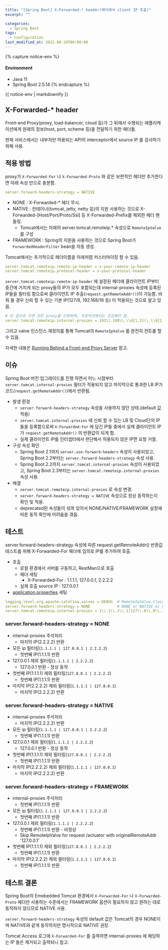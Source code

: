 ```yaml
---
title: "[Spring Boot] X-Forwarded-* header(헤더에서 client IP 추출)"
excerpt: ""

categories:
  - Spring Boot
tags:
  - Configuration
last_modified_at: 2022-08-29T00:00:00
---
```


{% capture notice-env %}
#### Environment
- Java 11
- Spring Boot 2.5.14
{% endcapture %}
<div class="notice--primary">{{ notice-env | markdownify }}</div>


## X-Forwarded-* header

Front-end Proxy(proxy, load-balancer, cloud 등)가 그  뒤에서 수행되는 애플리케이션에게 원래의 정보(host, port, scheme 등)을 전달하기 위한 헤더들.

현재 서비스에서는 내부자만 허용되는 API의 interceptor에서 source IP 를 검사하기 위해 사용.

## 적용 방법

proxy가 `X-Forwarded-For` 나 `X-Forwarded-Proto` 와 같은 보편적인 헤더만 추가한다면 아래 속성 만으로 충분함.

```yaml
server.forward-headers-strategy = NATIVE
```

- NONE : X-Forwarded-* 헤더 무시.
- NATIVE : 컨테이너(tomcat, jetty, netty 등)의 지원 사용하는 것으로 X-Forwarded-[Host/Port/Proto/Ssl] 등 X-Forwarded-Prefix를 제외한 헤더 핸들링.
    - Tomcat에서는 아래의 server.tomcat.remoteip.* 속성으로  `RemoteIpValve` 를 구성
- FRAMEWORK : Spring의 지원을 사용하는 것으로 Spring Boot가 `ForwardedHeaderFilter`
bean을 자동 생성.

Tomcat에서는 추가적으로 헤더이름을 아래처럼 커스터마이징 할 수 있음.

```yaml
server.tomcat.remoteip.remote-ip-header = x-your-remote-ip-header
server.tomcat.remoteip.protocol-header = x-your-protocol-header
```

`server.tomcat.remoteip.remote-ip-header` 에 설정된 헤더에 클라이언트 IP부터 중간에 거치게 되는 proxy들의 IP가 모두 포함되는데 internal-proxies 속성에 등록된  IP들을 필터링 함으로써 클라이언트 IP 추출(`request.getRemoteAddr()`)이 가능함. 비워 둘 경우 신뢰 할 수 있는 기본 IP(127/8, 192.168/16 등) 이 적용되는 것으로 알고 있음.

```yaml
# 빈 값으로 두면 모든 proxy를 신뢰하며, 프로덕션에서는 조심해야 함.
server.tomcat.remoteip.internal-proxies = 192\\.168\\.\\d{1,3}\\.\\d{1,3}
```

그리고 valve 인스턴스 재정의를 통해 Tomcat의 `RemoteIpValve` 를 완전히 컨트롤 할 수 있음.

자세한 내용은 [Running Behind a Front-end Proxy Server](https://docs.spring.io/spring-boot/docs/2.5.12/reference/htmlsingle/#howto.webserver.use-behind-a-proxy-server) 참고.

## 이슈

Spring Boot 버전 업그레이드를 진행 하면서 어느 시점부터 `server.tomcat.internal-proxies` 필터가 적용되지 않고 마지막으로 통과한 LB IP가 코드(`request.getRemoteAddr()`)에서 반환됨.

- 발생 환경
    - `server.forward-headers-strategy` 속성을 사용하지 않던 상태.(default 값 적용)
    - `server.tomcat.internal-proxies` 에 신뢰 할 수 있는 LB 및 Cloud단의 IP들을 등록함으로써 `X-Forwarded-For` 에 담긴 IP들 중에서 실제 클라이언트 IP가 `request.getRemoteAddr()` 의 반환값이 되게 함.
    - 실제 클라이언트 IP를 인터셉터에서 판단해서 허용되지 않은 IP면 요청 거절.
- 구성 속성 확인
    - Spring Boot 2.1까지 `server.use-forward-headers` 속성이 사용되었고, Spring Boot 2.2부터는 `server.forward-headers-strategy` 속성 사용.
    - Spring Boot 2.2까지 `server.tomcat.internal-proxies` 속성이 사용되었고, Spring Boot 2.3부터는 `server.tomcat.remoteip.internal-proxies` 속성 사용.
- 해결
    - `server.tomcat.remoteip.internal-proxies` 로 속성 변경.
    - `server.forward-headers-strategy = NATIVE` 속성으로 정상 동작하는지 확인 및 적용.
    - deprecated된 속성들이 섞여 있어서 NONE/NATIVE/FRAMEWORK 설정에 따른 동작 확인에 어려움을 겪음.
    

## 테스트

server.forward-headers-strategy 속성에 따른 request.getRemoteAddr() 반환값 테스트를 위해 X-Forwarded-For 헤더에 임의로 IP를 추가하여 호출.

- 호출
    - 로컬 환경에서 서버를 구동하고, RestMan으로 호출
    - 헤더 세팅
        - X-Forwarded-For : 1.1.1.1, 127.0.0.1, 2.2.2.2
    - 실제 호출 source IP : 127.0.0.1
- [application.properties](http://application.properties) 세팅

```yaml
logging.level.org.apache.catalina.valves = DEBUG  # RemoteIpValve.class 로그 출력
server.forward-headers-strategy = NONE            # NONE or NATIVE or FRAMEWORK
server.tomcat.remoteip.internal-proxies = 1\\.1\\.1\\.1|127\\.0\\.0\\.1|2\\.2\\.2\\.2
```

### server.forward-headers-strategy = NONE

- internal-proxies 주석처리
    - 마지막 IP(2.2.2.2) 반환
- 모든 ip 필터링(`1.1.1.1 | 127.0.0.1 | 2.2.2.2`)
    - 첫번째 IP(1.1.1.1) 반환
- 127.0.0.1 제외 필터링(`1.1.1.1 | 2.2.2.2`)
    - 127.0.0.1 반환 - 정상 동작
- 첫번째 IP(1.1.1.1) 제외 필터링(`127.0.0.1 | 2.2.2.2`)
    - 첫번째 IP(1.1.1.1) 반환
- 마지막 IP(2.2.2.2) 제외 필터링(`1.1.1.1 | 127.0.0.1`)
    - 마지막 IP(2.2.2.2) 반환

### server.forward-headers-strategy = NATIVE

- internal-proxies 주석처리
    - 마지막 IP(2.2.2.2) 반환
- 모든 ip 필터링(`1.1.1.1 | 127.0.0.1 | 2.2.2.2`)
    - 첫번째 IP(1.1.1.1) 반환
- 127.0.0.1 제외 필터링(`1.1.1.1 | 2.2.2.2`)
    - 127.0.0.1 반환 - 정상 동작
- 첫번째 IP(1.1.1.1) 제외 필터링(`127.0.0.1 | 2.2.2.2`)
    - 첫번째 IP(1.1.1.1) 반환
- 마지막 IP(2.2.2.2) 제외 필터링(`1.1.1.1 | 127.0.0.1`)
    - 마지막 IP(2.2.2.2) 반환

### server.forward-headers-strategy = FRAMEWORK

- internal-proxies 주석처리
    - 첫번째 IP(1.1.1.1) 반환
- 모든 ip 필터링(`1.1.1.1 | 127.0.0.1 | 2.2.2.2`)
    - 첫번째 IP(1.1.1.1) 반환
- 127.0.0.1 제외 필터링(`1.1.1.1 | 2.2.2.2`)
    - 첫번째 IP(1.1.1.1) 반환 - 비정상
    - Skip RemoteIpValve for request /actuator with originalRemoteAddr '127.0.0.1’
- 첫번째 IP(1.1.1.1) 제외 필터링(`127.0.0.1 | 2.2.2.2`)
    - 첫번째 IP(1.1.1.1) 반환
- 마지막 IP(2.2.2.2) 제외 필터링(`1.1.1.1 | 127.0.0.1`)
    - 첫번째 IP(1.1.1.1) 반환

## 테스트 결론

Spring Boot의 Emebedded Tomcat 환경에서  `X-Forwarded-For` 나 `X-Forwarded-Proto` 헤더만 사용하는 수준에서는 FRAMEWORK 옵션이 필요하지 않고 원하는 대로 동작하지 않으므로 NATIVE 사용.

`server.forward-headers-strategy` 속성의 default 값은 Tomcat의 경우 NONE이며 NATIVE와 같게 동작하지만 명시적으로 NATIVE 권장.

Tomcat Access 로그에 `X-Forwarded-For` 를 출력하면 internal-proxies 에 해당하는 IP 들은 제거되고  출력되니 참고.
